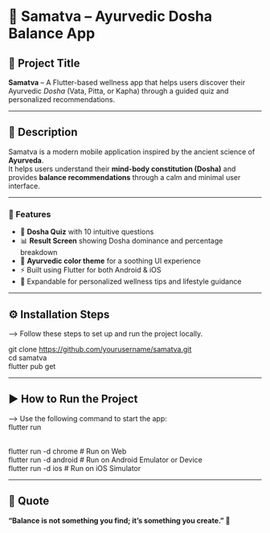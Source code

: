 # 🌿 Samatva – Ayurvedic Dosha Balance App

## 📘 Project Title
**Samatva** – A Flutter-based wellness app that helps users discover their Ayurvedic *Dosha* (Vata, Pitta, or Kapha) through a guided quiz and personalized recommendations.

---

## 🧘 Description
Samatva is a modern mobile application inspired by the ancient science of **Ayurveda**.  
It helps users understand their **mind-body constitution (Dosha)** and provides **balance recommendations** through a calm and minimal user interface.

---
### 🪷 Features
- 🧠 **Dosha Quiz** with 10 intuitive questions
- 📊 **Result Screen** showing Dosha dominance and percentage breakdown
- 🎨 **Ayurvedic color theme** for a soothing UI experience
- ⚡ Built using Flutter for both Android & iOS
- 💬 Expandable for personalized wellness tips and lifestyle guidance

---
## ⚙️ Installation Steps

--> Follow these steps to set up and run the project locally.

  git clone https://github.com/yourusername/samatva.git <br>
  cd samatva <br>
  flutter pub get
  
---
## ▶️ How to Run the Project
--> Use the following command to start the app:<br>
flutter run<br><br>

flutter run -d chrome    # Run on Web<br>
flutter run -d android   # Run on Android Emulator or Device<br>
flutter run -d ios       # Run on iOS Simulator<br>

---
## 💬 Quote<br>
**“Balance is not something you find; it’s something you create.” 🌼**

